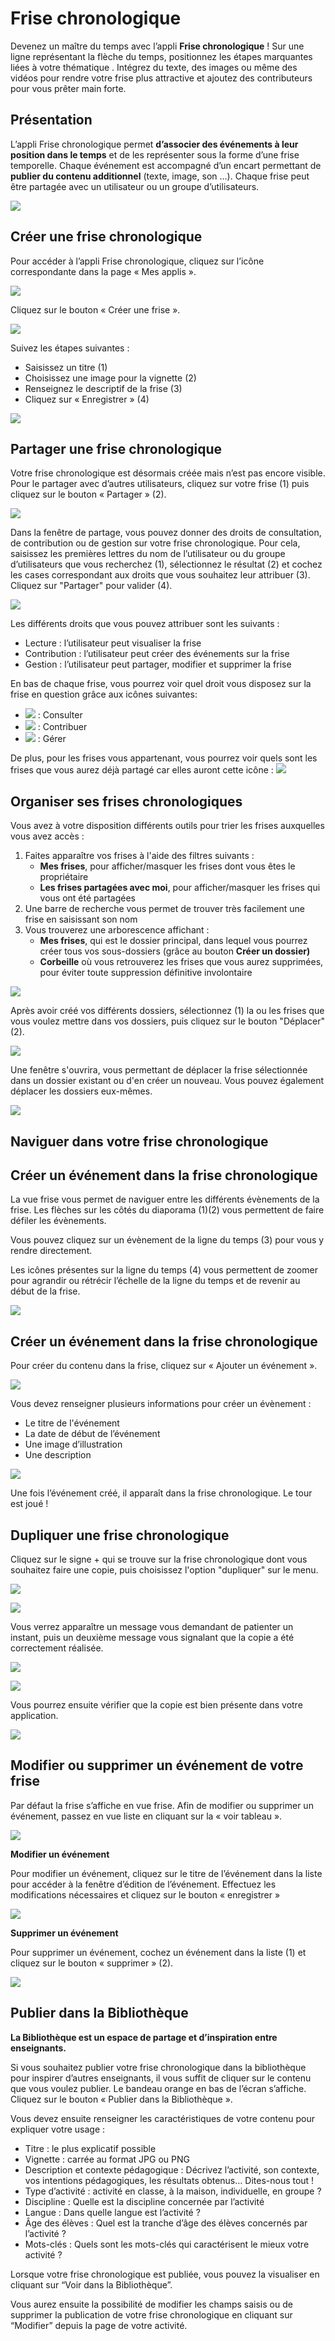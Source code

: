 # Frise chronologique

Devenez un maître du temps avec l’appli **Frise chronologique** ! Sur une ligne représentant la flèche du temps, positionnez les étapes marquantes liées à votre thématique . Intégrez du texte, des images ou même des vidéos pour rendre votre frise plus attractive et ajoutez des contributeurs pour vous prêter main forte.

## Présentation

L’appli Frise chronologique permet **d’associer des événements à leur position dans le temps** et de les représenter sous la forme d’une frise temporelle. Chaque événement est accompagné d’un encart permettant de **publier du contenu additionnel** \(texte, image, son …\). Chaque frise peut être partagée avec un utilisateur ou un groupe d’utilisateurs.

![](.gitbook/assets/2018-08-23_17h58_55-2-1%20%281%29.png)

## Créer une frise chronologique

Pour accéder à l’appli Frise chronologique, cliquez sur l’icône correspondante dans la page « Mes applis ».

![](.gitbook/assets/frisechronoone_2-app-1-1%20%282%29.png)

Cliquez sur le bouton « Créer une frise ».

![](.gitbook/assets/1d-frise-chrono-creer%20%282%29%20%281%29.png)

Suivez les étapes suivantes :

* Saisissez un titre \(1\)
* Choisissez une image pour la vignette \(2\)
* Renseignez le descriptif de la frise \(3\)
* Cliquez sur « Enregistrer » \(4\)

![](.gitbook/assets/frisechronoone_4-creation-2-1%20%281%29.png)

## Partager une frise chronologique

Votre frise chronologique est désormais créée mais n’est pas encore visible. Pour le partager avec d’autres utilisateurs, cliquez sur votre frise \(1\) puis cliquez sur le bouton « Partager » \(2\).

![](.gitbook/assets/1d-frise-chrono-partager%20%282%29%20%281%29.png)

Dans la fenêtre de partage, vous pouvez donner des droits de consultation, de contribution ou de gestion sur votre frise chronologique. Pour cela, saisissez les premières lettres du nom de l’utilisateur ou du groupe d’utilisateurs que vous recherchez \(1\), sélectionnez le résultat \(2\) et cochez les cases correspondant aux droits que vous souhaitez leur attribuer \(3\). Cliquez sur "Partager" pour valider \(4\).

![](.gitbook/assets/2018-08-23_18h01_11-2-1%20%281%29%20%281%29.png)

Les différents droits que vous pouvez attribuer sont les suivants :

* Lecture : l’utilisateur peut visualiser la frise
* Contribution : l’utilisateur peut créer des événements sur la frise
* Gestion : l’utilisateur peut partager, modifier et supprimer la frise

En bas de chaque frise, vous pourrez voir quel droit vous disposez sur la frise en question grâce aux icônes suivantes:

* ![](https://github.com/opendigitaleducation/application-help-1d/tree/081e1f4b82e285a0b63a63ae402b347d6c888761/application/.gitbook/assets/eye.png) : Consulter
* ![](https://github.com/opendigitaleducation/application-help-1d/tree/081e1f4b82e285a0b63a63ae402b347d6c888761/application/.gitbook/assets/pencil.png) : Contribuer
* ![](https://github.com/opendigitaleducation/application-help-1d/tree/081e1f4b82e285a0b63a63ae402b347d6c888761/application/.gitbook/assets/cog.png) : Gérer

De plus, pour les frises vous appartenant, vous pourrez voir quels sont les frises que vous aurez déjà partagé car elles auront cette icône : ![](https://github.com/opendigitaleducation/application-help-1d/tree/081e1f4b82e285a0b63a63ae402b347d6c888761/application/.gitbook/assets/share-1.png)

## Organiser ses frises chronologiques

Vous avez à votre disposition différents outils pour trier les frises auxquelles vous avez accès :

1. Faites apparaître vos frises à l'aide des filtres suivants : 
   * **Mes frises**, pour afficher/masquer les frises dont vous êtes le propriétaire
   * **Les frises partagées avec moi**, pour afficher/masquer les frises qui vous ont été partagées
2. Une barre de recherche vous permet de trouver très facilement une frise en saisissant son nom
3. Vous trouverez une arborescence affichant :
   * **Mes frises**, qui est le dossier principal, dans lequel vous pourrez créer tous vos sous-dossiers \(grâce au bouton **Créer un dossier\)**
   * **Corbeille** où vous retrouverez les frises que vous aurez supprimées, pour éviter toute suppression définitive involontaire

![](.gitbook/assets/2019-07-11_11h52_02%20%283%29.png)

Après avoir créé vos différents dossiers, sélectionnez \(1\) la ou les frises que vous voulez mettre dans vos dossiers, puis cliquez sur le bouton "Déplacer" \(2\).

![](.gitbook/assets/2019-07-11_11h53_21%20%281%29%20%281%29.png)

Une fenêtre s'ouvrira, vous permettant de déplacer la frise sélectionnée dans un dossier existant ou d'en créer un nouveau. Vous pouvez également déplacer les dossiers eux-mêmes.

![](.gitbook/assets/2019-07-11_11h54_22%20%281%29%20%281%29.png)

## Naviguer dans votre frise chronologique

## Créer un événement dans la frise chronologique

La vue frise vous permet de naviguer entre les différents évènements de la frise. Les flèches sur les côtés du diaporama \(1\)\(2\) vous permettent de faire défiler les évènements.

Vous pouvez cliquez sur un évènement de la ligne du temps \(3\) pour vous y rendre directement.

Les icônes présentes sur la ligne du temps \(4\) vous permettent de zoomer pour agrandir ou rétrécir l’échelle de la ligne du temps et de revenir au début de la frise.

![](.gitbook/assets/image13-frise%20%282%29.png)

## Créer un événement dans la frise chronologique

Pour créer du contenu dans la frise, cliquez sur « Ajouter un événement ».

![](.gitbook/assets/frisechronoone_7-ajouter-evenement-1-1-1%20%281%29.png)

Vous devez renseigner plusieurs informations pour créer un évènement :

* Le titre de l'événement
* La date de début de l’événement
* Une image d’illustration
* Une description

![](.gitbook/assets/frisechronoone_8-creer-evenement-2-1%20%281%29.png)

Une fois l’événement créé, il apparaît dans la frise chronologique. Le tour est joué !

## Dupliquer une frise chronologique

Cliquez sur le signe + qui se trouve sur la frise chronologique dont vous souhaitez faire une copie, puis choisissez l'option "dupliquer" sur le menu. 

![](.gitbook/assets/image%20%2814%29.png)

![](.gitbook/assets/image%20%2818%29.png)

Vous verrez apparaître un message vous demandant de patienter un instant, puis un deuxième message vous signalant que la copie a été correctement réalisée.

![](.gitbook/assets/image%20%2816%29.png)

![](.gitbook/assets/image%20%2815%29.png)

Vous pourrez ensuite vérifier que la copie est bien présente dans votre application.

![](.gitbook/assets/image%20%2812%29.png)

## Modifier ou supprimer un événement de votre frise

Par défaut la frise s’affiche en vue frise. Afin de modifier ou supprimer un événement, passez en vue liste en cliquant sur la « voir tableau ».

![](.gitbook/assets/image10-frise%20%281%29%20%281%29.png)

**Modifier un événement**

Pour modifier un événement, cliquez sur le titre de l’événement dans la liste pour accéder à la fenêtre d’édition de l’événement. Effectuez les modifications nécessaires et cliquez sur le bouton « enregistrer »

![](.gitbook/assets/image11-frise%20%281%29%20%281%29.png)

**Supprimer un événement**

Pour supprimer un événement, cochez un événement dans la liste \(1\) et cliquez sur le bouton « supprimer » \(2\).

![](.gitbook/assets/image12-frise%20%281%29%20%281%29.png)

## Publier dans la Bibliothèque

**La Bibliothèque est un espace de partage et d’inspiration entre enseignants.**

Si vous souhaitez publier votre frise chronologique dans la bibliothèque pour inspirer d’autres enseignants, il vous suffit de cliquer sur le contenu que vous voulez publier. Le bandeau orange en bas de l’écran s’affiche. Cliquez sur le bouton « Publier dans la Bibliothèque ».

Vous devez ensuite renseigner les caractéristiques de votre contenu pour expliquer votre usage :

* Titre : le plus explicatif possible
* Vignette : carrée au format JPG ou PNG
* Description et contexte pédagogique : Décrivez l’activité, son contexte, vos intentions pédagogiques, les résultats obtenus… Dites-nous tout ! 
* Type d’activité : activité en classe, à la maison, individuelle, en groupe ? 
* Discipline : Quelle est la discipline concernée par l’activité
* Langue : Dans quelle langue est l’activité ? 
* Âge des élèves : Quel est la tranche d’âge des élèves concernés par l’activité ? 
* Mots-clés : Quels sont les mots-clés qui caractérisent le mieux votre activité ? 

Lorsque votre frise chronologique est publiée, vous pouvez la visualiser en cliquant sur “Voir dans la Bibliothèque”.

Vous aurez ensuite la possibilité de modifier les champs saisis ou de supprimer la publication de votre frise chronologique en cliquant sur “Modifier” depuis la page de votre activité.

